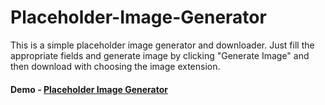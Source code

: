 # Placeholder-Image-Generator
This is a simple placeholder image generator and downloader. Just fill the appropriate fields and generate image by clicking "Generate Image" and then download with choosing the image extension.<br>

#### Demo - [Placeholder Image Generator](https://phe0nix.github.io/placeholder-Image-Generator/)
